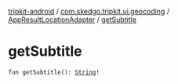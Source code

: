[tripkit-android](../../index.md) / [com.skedgo.tripkit.ui.geocoding](../index.md) / [AppResultLocationAdapter](index.md) / [getSubtitle](./get-subtitle.md)

# getSubtitle

`fun getSubtitle(): `[`String`](https://kotlinlang.org/api/latest/jvm/stdlib/kotlin/-string/index.html)`!`